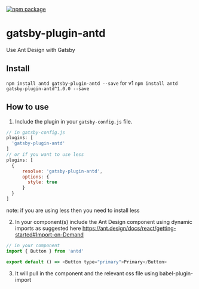 [![npm package](https://img.shields.io/npm/v/gatsby-plugin-antd.svg?style=flat-square)](https://www.npmjs.org/package/gatsby-plugin-antd)

# gatsby-plugin-antd
Use Ant Design with Gatsby

## Install
`npm install antd gatsby-plugin-antd --save`
for v1
`npm install antd gatsby-plugin-antd^1.0.0 --save`

## How to use
1. Include the plugin in your `gatsby-config.js` file.

```javascript
// in gatsby-config.js
plugins: [
  'gatsby-plugin-antd'
]
// or if you want to use less
plugins: [
  {
      resolve: 'gatsby-plugin-antd',
      options: {
        style: true
      }
  }
]
```
note: if you are using less then you need to install less

2. In your component(s) include the Ant Design component using dynamic imports as suggested here https://ant.design/docs/react/getting-started#Import-on-Demand

```javascript
// in your component
import { Button } from 'antd'

export default () => <Button type="primary">Primary</Button>
```

3. It will pull in the component and the relevant css file using babel-plugin-import

